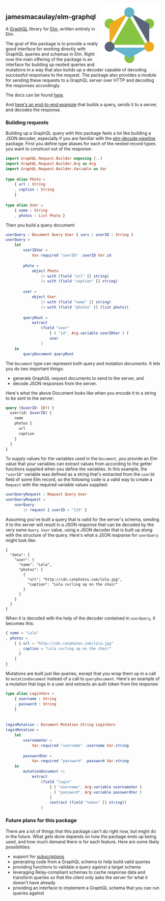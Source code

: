 <img src="elm-graphql.png" alt="elm-graphql logo" width="40%" align="right">

## jamesmacaulay/elm-graphql

A [GraphQL](http://graphql.org) library for [Elm](http://elm-lang.org), written entirely in Elm.

The goal of this package is to provide a really good interface for working directly with GraphQL queries and schemas in Elm. Right now the main offering of the package is an interface for building up nested queries and mutations in a way that also builds up a decoder capable of decoding successful responses to the request. The package also provides a module for sending these requests to a GraphQL server over HTTP and decoding the responses accordingly.

The docs can be found [here](http://package.elm-lang.org/packages/jamesmacaulay/elm-graphql/latest).

And [here's an end-to-end example](https://github.com/jamesmacaulay/elm-graphql/blob/master/example/Main.elm) that builds a query, sends it to a server, and decodes the response.

### Building requests

Building up a GraphQL query with this package feels a lot like building a JSON decoder, especially if you are familiar with the [elm-decode-pipeline](http://package.elm-lang.org/packages/NoRedInk/elm-decode-pipeline/3.0.0) package. First you define type aliases for each of the nested record types you want to construct out of the response:


```elm
import GraphQL.Request.Builder exposing (..)
import GraphQL.Request.Builder.Arg as Arg
import GraphQL.Request.Builder.Variable as Var

type alias Photo =
    { url : String
    , caption : String
    }

type alias User =
    { name : String
    , photos : List Photo }
```

Then you build a query document:

```elm
userQuery : Document Query User { vars | userID : String }
userQuery =
    let
        userIDVar =
            Var.required "userID" .userID Var.id

        photo =
            object Photo
                |> with (field "url" [] string)
                |> with (field "caption" [] string)

        user =
            object User
                |> with (field "name" [] string)
                |> with (field "photos" [] (list photo))
        
        queryRoot =
            extract
                (field "user"
                    [ ( "id", Arg.variable userIDVar ) ]
                    user
                )
    in
        queryDocument queryRoot
```

The `Document` type can represent both query and mutation documents. It lets you do two important things:
  
  * generate GraphQL request documents to send to the server, and
  * decode JSON responses from the server.

Here's what the above Document looks like when you encode it to a string to be sent to the server:

```graphql
query ($userID: ID!) {
  user(id: $userID) {
    name
    photos {
      url
      caption
    }
  }
}
```

To supply values for the variables used in the `Document`, you provide an Elm value that your variables can extract values from according to the getter functions supplied when you define the variables. In this example, the `"userID"` variable was defined as a string that's extracted from the `userID` field of some Elm record, so the following code is a valid way to create a `Request` with the required variable values supplied:

```elm
userQueryRequest : Request Query User
userQueryRequest =
    userQuery
        |> request { userID = "123" }
```

Assuming you've built a query that is valid for the server's schema, sending it to the server will result in a JSON response that can be decoded by the very same `Query User` value, using a JSON decoder that is built up along with the structure of the query. Here's what a JSON response for `userQuery` might look like:

```
{
  "data": {
    "user": {
      "name": "Lola",
      "photos": [
        {
          "url": "http://cdn.catphotos.com/lola.jpg",
          "caption": "Lola curling up on the chair"
        }
      ]
    }
  }
}
```

When it is decoded with the help of the decoder contained in `userQuery`, it becomes this:

```elm
{ name = "Lola"
, photos =
    [ { url = "http://cdn.catphotos.com/lola.jpg"
      , caption = "Lola curling up on the chair"
      }
    ]
}
```

Mutations are built just like queries, except that you wrap them up in a call to `mutationDocument` instead of a call to `queryDocument`. Here's an example of a mutation that logs in a user and extracts an auth token from the response:

```elm
type alias LoginVars =
    { username : String
    , password : String
    }


loginMutation : Document Mutation String LoginVars
loginMutation =
    let
        usernameVar =
            Var.required "username" .username Var.string

        passwordVar =
            Var.required "password" .password Var.string
    in
        mutationDocument <|
            extract
                (field "login"
                    [ ( "username", Arg.variable usernameVar )
                    , ( "password", Arg.variable passwordVar )
                    ]
                    (extract (field "token" [] string))
                )
```

### Future plans for this package

There are a lot of things that this package can't do right now, but might do in the future. What gets done depends on how the package ends up being used, and how much demand there is for each feature. Here are some likely possibilities:

* support for [subscriptions](https://dev-blog.apollodata.com/graphql-subscriptions-in-apollo-client-9a2457f015fb)
* generating code from a GraphQL schema to help build valid queries
* providing functions to validate a query against a target schema
* leveraging Relay-compliant schemas to cache response data and transform queries so that the client only asks the server for what it doesn't have already
* providing an interface to implement a GraphQL schema that you can run queries against
